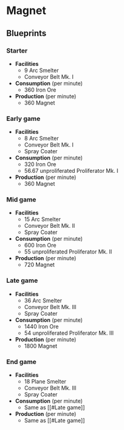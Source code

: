 # Magnet

## Blueprints

### Starter

- **Facilities**
	- 9 Arc Smelter
	- Conveyor Belt Mk. I
- **Consumption** (per minute)
	- 360 Iron Ore
- **Production** (per minute)
	- 360 Magnet

### Early game

- **Facilities**
	- 8 Arc Smelter
	- Conveyor Belt Mk. I
	- Spray Coater
- **Consumption** (per minute)
	- 320 Iron Ore
	- 56.67 unproliferated Proliferator Mk. I
- **Production** (per minute)
	- 360 Magnet

### Mid game

- **Facilities**
	- 15 Arc Smelter
	- Conveyor Belt Mk. II
	- Spray Coater
- **Consumption** (per minute)
	- 600 Iron Ore
	- 55 unproliferated Proliferator Mk. II
- **Production** (per minute)
	- 720 Magnet

### Late game

- **Facilities**
	- 36 Arc Smelter
	- Conveyor Belt Mk. III
	- Spray Coater
- **Consumption** (per minute)
	- 1440 Iron Ore
	- 54 unproliferated Proliferator Mk. III
- **Production** (per minute)
	- 1800 Magnet

### End game

- **Facilities**
	- 18 Plane Smelter
	- Conveyor Belt Mk. III
	- Spray Coater
- **Consumption** (per minute)
	- Same as [[#Late game]]
- **Production** (per minute)
	- Same as [[#Late game]]